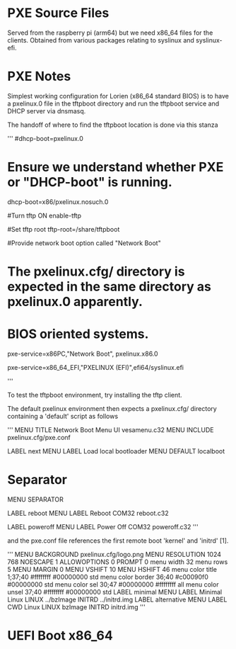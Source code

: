 # PXE Source Files

Served from the raspberry pi (arm64) but we need x86_64 files for the clients.  Obtained
from various packages relating to syslinux and syslinux-efi.

# PXE Notes

Simplest working configuration for Lorien (x86_64 standard BIOS) is to have a pxelinux.0 
file in the tftpboot directory and run the tftpboot service and DHCP server via dnsmasq.


The handoff of where to find the tftpboot location is done via this stanza

'''
#dhcp-boot=pxelinux.0
# Ensure we understand whether PXE or "DHCP-boot" is running.
dhcp-boot=x86/pxelinux.nosuch.0

#Turn tftp ON
enable-tftp

#Set tftp root
tftp-root=/share/tftpboot

#Provide network boot option called "Network Boot"

# The pxelinux.cfg/ directory is expected in the same directory as pxelinux.0 apparently.
# BIOS oriented systems.
pxe-service=x86PC,"Network Boot", pxelinux.x86.0

pxe-service=x86_64_EFI,"PXELINUX (EFI)",efi64/syslinux.efi

'''

To test the tftpboot environment, try installing the tftp client.

The default pxelinux environment then expects a pxelinux.cfg/ directory containing
a 'default' script as follows

'''
MENU TITLE Network Boot Menu
UI vesamenu.c32
MENU INCLUDE pxelinux.cfg/pxe.conf

LABEL next
    MENU LABEL Load local bootloader
    MENU DEFAULT
    localboot

# Separator
MENU SEPARATOR

LABEL reboot
    MENU LABEL Reboot
    COM32 reboot.c32

LABEL poweroff
    MENU LABEL Power Off
    COM32 poweroff.c32
'''

and the pxe.conf file references the first remote boot 'kernel' and 'initrd' [1].


'''
MENU BACKGROUND pxelinux.cfg/logo.png
MENU RESOLUTION 1024 768
NOESCAPE 1
ALLOWOPTIONS 0
PROMPT 0
menu width 32
menu rows 5
MENU MARGIN 0
MENU VSHIFT 10
MENU HSHIFT 46
menu color title                1;37;40    #ffffffff #00000000 std
menu color border               36;40      #c00090f0 #00000000 std
menu color sel                  30;47      #00000000 #ffffffff all
menu color unsel                37;40      #ffffffff #00000000 std
LABEL minimal
	MENU LABEL Minimal Linux
	LINUX ../bzImage
	INITRD ../initrd.img
LABEL alternative
	MENU LABEL CWD Linux
	LINUX bzImage
	INITRD initrd.img
'''


# UEFI Boot x86_64

